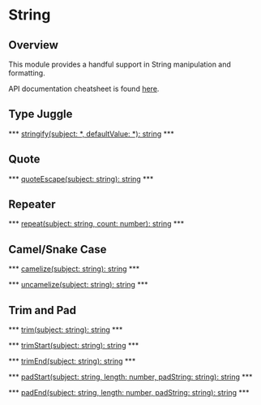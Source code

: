 # String

## Overview

This module provides a handful support in String manipulation and formatting.

API documentation cheatsheet is found [here](https://www.dikoconsunji.com/javascript/dikolab-basic/identifiers.html#string).

## Type Juggle

*** [stringify(subject: &ast;, defaultValue: &ast;): string](https://www.dikoconsunji.com/javascript/dikolab-basic/function/index.html#static-function-stringify) ***


## Quote

*** [quoteEscape(subject: string): string](https://www.dikoconsunji.com/javascript/dikolab-basic/function/index.html#static-function-quoteEscape) ***


## Repeater

*** [repeat(subject: string, count: number): string](https://www.dikoconsunji.com/javascript/dikolab-basic/function/index.html#static-function-repeat) ***


## Camel/Snake Case

*** [camelize(subject: string): string](https://www.dikoconsunji.com/javascript/dikolab-basic/function/index.html#static-function-camelize) ***

*** [uncamelize(subject: string): string](https://www.dikoconsunji.com/javascript/dikolab-basic/function/index.html#static-function-uncamelize) ***


## Trim and Pad

*** [trim(subject: string): string](https://www.dikoconsunji.com/javascript/dikolab-basic/function/index.html#static-function-trim) ***


*** [trimStart(subject: string): string](https://www.dikoconsunji.com/javascript/dikolab-basic/function/index.html#static-function-trimStart) ***


*** [trimEnd(subject: string): string](https://www.dikoconsunji.com/javascript/dikolab-basic/function/index.html#static-function-trimEnd) ***


*** [padStart(subject: string, length: number, padString: string): string](https://www.dikoconsunji.com/javascript/dikolab-basic/function/index.html#static-function-padStart) ***

*** [padEnd(subject: string, length: number, padString: string): string](https://www.dikoconsunji.com/javascript/dikolab-basic/function/index.html#static-function-padEnd) ***

